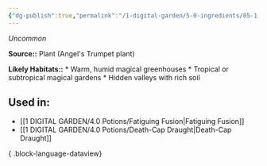 ```yaml
---
{"dg-publish":true,"permalink":"/1-digital-garden/5-0-ingredients/05-1-plants/bundle-of-angel-s-trumpet/","tags":["ingredient","uncommon"]}
---
```


*Uncommon*

**Source::** Plant (Angel's Trumpet plant)

**Likely Habitats::** * Warm, humid magical greenhouses * Tropical or subtropical magical gardens * Hidden valleys with rich soil

## Used in:

- [[1 DIGITAL GARDEN/4.0 Potions/Fatiguing Fusion\|Fatiguing Fusion]]
- [[1 DIGITAL GARDEN/4.0 Potions/Death-Cap Draught\|Death-Cap Draught]]

{ .block-language-dataview}

